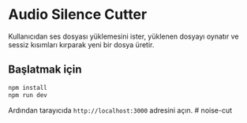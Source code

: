 # Audio Silence Cutter

Kullanıcıdan ses dosyası yüklemesini ister, yüklenen dosyayı oynatır ve sessiz kısımları kırparak yeni bir dosya üretir.

## Başlatmak için

```bash
npm install
npm run dev
```

Ardından tarayıcıda `http://localhost:3000` adresini açın.
#   n o i s e - c u t  
 